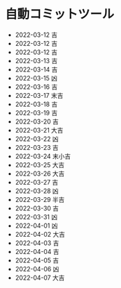 # 自動コミットツール
- 2022-03-12 吉
- 2022-03-12 吉
- 2022-03-12 吉
- 2022-03-13 吉
- 2022-03-14 吉
- 2022-03-15 凶
- 2022-03-16 吉
- 2022-03-17 末吉
- 2022-03-18 吉
- 2022-03-19 吉
- 2022-03-20 吉
- 2022-03-21 大吉
- 2022-03-22 凶
- 2022-03-23 吉
- 2022-03-24 末小吉
- 2022-03-25 大吉
- 2022-03-26 大吉
- 2022-03-27 吉
- 2022-03-28 凶
- 2022-03-29 半吉
- 2022-03-30 吉
- 2022-03-31 凶
- 2022-04-01 凶
- 2022-04-02 大吉
- 2022-04-03 吉
- 2022-04-04 吉
- 2022-04-05 吉
- 2022-04-06 凶
- 2022-04-07 大吉
